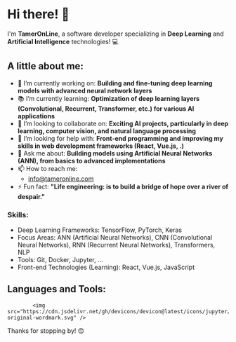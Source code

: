 

# Hi there! 👋

I'm **TamerOnLine**, a software developer specializing in **Deep Learning** and **Artificial Intelligence** technologies! 💻

## A little about me:
- 🌱 I’m currently working on: **Building and fine-tuning deep learning models with advanced neural network layers**
- 📚 I’m currently learning: **Optimization of deep learning layers (Convolutional, Recurrent, Transformer, etc.) for various AI applications**
- 🤝 I’m looking to collaborate on: **Exciting AI projects, particularly in deep learning, computer vision, and natural language processing**
- 🧠 I’m looking for help with: **Front-end programming and improving my skills in web development frameworks (React, Vue.js, .)**
- 💬 Ask me about: **Building models using Artificial Neural Networks (ANN), from basics to advanced implementations**
- 📫 How to reach me: 
   - info@tameronline.com
- ⚡ Fun fact: **"Life engineering: is to build a bridge of hope over a river of despair."**

### Skills:
- Deep Learning Frameworks: TensorFlow, PyTorch, Keras
- Focus Areas: ANN (Artificial Neural Networks), CNN (Convolutional Neural Networks), RNN (Recurrent Neural Networks), Transformers, NLP
- Tools: Git, Docker, Jupyter, ...
- Front-end Technologies (Learning): React, Vue.js, JavaScript

## Languages and Tools:
<p align="left">

            <img src="https://cdn.jsdelivr.net/gh/devicons/devicon@latest/icons/jupyter/jupyter-original-wordmark.svg" />
          
  <!-- Add more icons as needed -->
</p>


Thanks for stopping by! 😊
